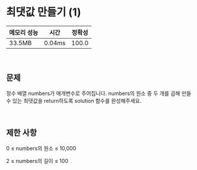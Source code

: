# 최댓값 만들기 (1)

| 메모리 성능 | 시간 | 정확성 |
| ---- | ---- | ---- |
| 33.5MB | 0.04ms | 100.0 |

<br />

## 문제

정수 배열 numbers가 매개변수로 주어집니다. numbers의 원소 중 두 개를 곱해 만들 수 있는 최댓값을 return하도록 solution 함수를 완성해주세요.



<br />

## 제한 사항
0 ≤ numbers의 원소 ≤ 10,000

2 ≤ numbers의 길이 ≤ 100